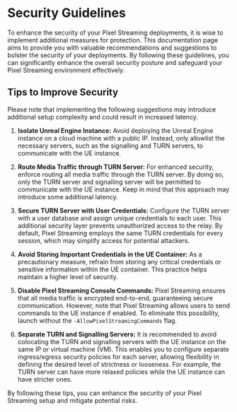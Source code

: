# Security Guidelines

To enhance the security of your Pixel Streaming deployments, it is wise to implement additional measures for protection. This documentation page aims to provide you with valuable recommendations and suggestions to bolster the security of your deployments. By following these guidelines, you can significantly enhance the overall security posture and safeguard your Pixel Streaming environment effectively.

## Tips to Improve Security
Please note that implementing the following suggestions may introduce additional setup complexity and could result in increased latency.

1. **Isolate Unreal Engine Instance:** Avoid deploying the Unreal Engine instance on a cloud machine with a public IP. Instead, only allowlist the necessary servers, such as the signalling and TURN servers, to communicate with the UE instance.

2. **Route Media Traffic through TURN Server:** For enhanced security, enforce routing all media traffic through the TURN server. By doing so, only the TURN server and signalling server will be permitted to communicate with the UE instance. Keep in mind that this approach may introduce some additional latency.

3. **Secure TURN Server with User Credentials:** Configure the TURN server with a user database and assign unique credentials to each user. This additional security layer prevents unauthorized access to the relay. By default, Pixel Streaming employs the same TURN credentials for every session, which may simplify access for potential attackers.

4. **Avoid Storing Important Credentials in the UE Container:** As a precautionary measure, refrain from storing any critical credentials or sensitive information within the UE container. This practice helps maintain a higher level of security.

5. **Disable Pixel Streaming Console Commands:** Pixel Streaming ensures that all media traffic is encrypted end-to-end, guaranteeing secure communication. However, note that Pixel Streaming allows users to send commands to the UE instance if enabled. To eliminate this possibility, launch without the `-AllowPixelStreamingCommands` flag.

6. **Separate TURN and Signalling Servers:** It is recommended to avoid colocating the TURN and signalling servers with the UE instance on the same IP or virtual machine (VM). This enables you to configure separate ingress/egress security policies for each server, allowing flexibility in defining the desired level of strictness or looseness. For example, the TURN server can have more relaxed policies while the UE instance can have stricter ones.

By following these tips, you can enhance the security of your Pixel Streaming setup and mitigate potential risks.